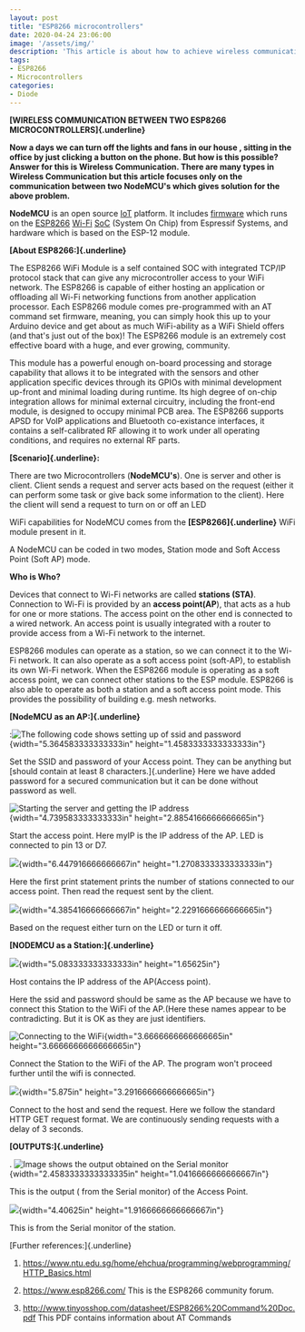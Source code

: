 ```yaml
---
layout: post
title: "ESP8266 microcontrollers"
date: 2020-04-24 23:06:00
image: '/assets/img/'
description: 'This article is about how to achieve wireless communication between two ESP8266 microcontrollers '
tags:
- ESP8266
- Microcontrollers
categories:
- Diode
---
```

**[WIRELESS COMMUNICATION BETWEEN TWO ESP8266
MICROCONTROLLERS]{.underline}**

**Now a days we can turn off the lights and fans in our house , sitting
in the office by just clicking a button on the phone. But how is this
possible? Answer for this is Wireless Communication. There are many
types in Wireless Communication but this article focuses only on the
communication between two NodeMCU's which gives solution for the above
problem.**

**NodeMCU** is an open
source [IoT](https://en.wikipedia.org/wiki/Internet_of_Things) platform. It
includes [firmware](https://en.wikipedia.org/wiki/Firmware) which runs
on
the [ESP8266](https://en.wikipedia.org/wiki/ESP8266) [Wi-Fi](https://en.wikipedia.org/wiki/Wi-Fi) [SoC](https://en.wikipedia.org/wiki/System_on_a_chip) (System
On Chip) from Espressif Systems, and hardware which is based on the
ESP-12 module.

**[About ESP8266:]{.underline}**

The ESP8266 WiFi Module is a self contained SOC with integrated TCP/IP
protocol stack that can give any microcontroller access to your WiFi
network. The ESP8266 is capable of either hosting an application or
offloading all Wi-Fi networking functions from another application
processor. Each ESP8266 module comes pre-programmed with an AT command
set firmware, meaning, you can simply hook this up to your Arduino
device and get about as much WiFi-ability as a WiFi Shield offers (and
that's just out of the box)! The ESP8266 module is an extremely cost
effective board with a huge, and ever growing, community.

This module has a powerful enough on-board processing and storage
capability that allows it to be integrated with the sensors and other
application specific devices through its GPIOs with minimal development
up-front and minimal loading during runtime. Its high degree of on-chip
integration allows for minimal external circuitry, including the
front-end module, is designed to occupy minimal PCB area. The ESP8266
supports APSD for VoIP applications and Bluetooth co-existance
interfaces, it contains a self-calibrated RF allowing it to work under
all operating conditions, and requires no external RF parts.

**[Scenario]{.underline}:**

There are two Microcontrollers (**NodeMCU's**). One is server and other
is client. Client sends a request and server acts based on the request
(either it can perform some task or give back some information to the
client). Here the client will send a request to turn on or off an LED

WiFi capabilities for NodeMCU comes from the **[ESP8266]{.underline}**
WiFi module present in it.

A NodeMCU can be coded in two modes, Station mode and Soft Access Point
(Soft AP) mode.

**Who is Who?**

Devices that connect to Wi-Fi networks are called **stations (STA)**.
Connection to Wi-Fi is provided by an **access point(AP**), that acts as
a hub for one or more stations. The access point on the other end is
connected to a wired network. An access point is usually integrated with
a router to provide access from a Wi-Fi network to the internet.

ESP8266 modules can operate as a station, so we can connect it to the
Wi-Fi network. It can also operate as a soft access point (soft-AP), to
establish its own Wi-Fi network. When the ESP8266 module is operating as
a soft access point, we can connect other stations to the ESP module.
ESP8266 is also able to operate as both a station and a soft access
point mode. This provides the possibility of building e.g. mesh
networks.

**[NodeMCU as an AP:]{.underline}**

:![The following code shows setting up of ssid and password](/blog/assets/img/esp8266-microcontrollers/image1.jpg){width="5.364583333333333in"
height="1.4583333333333333in"}

Set the SSID and password of your Access point. They can be anything but
[should contain at least 8 characters.]{.underline} Here we have added
password for a secured communication but it can be done without password
as well.

![Starting the server and getting the IP address](/blog/assets/img/esp8266-microcontrollers/image2.jpg){width="4.739583333333333in"
height="2.8854166666666665in"}

Start the access point. Here myIP is the IP address of the AP. LED is
connected to pin 13 or D7.

![](/blog/assets/img/esp8266-microcontrollers/image3.jpg){width="6.447916666666667in"
height="1.2708333333333333in"}

Here the first print statement prints the number of stations connected
to our access point. Then read the request sent by the client.

![](/blog/assets/img/esp8266-microcontrollers/image4.jpg){width="4.385416666666667in"
height="2.2291666666666665in"}

Based on the request either turn on the LED or turn it off.

**[NODEMCU as a Station:]{.underline}**

![](/blog/assets/img/esp8266-microcontrollers/image5.jpg){width="5.083333333333333in" height="1.65625in"}

Host contains the IP address of the AP(Access point).

Here the ssid and password should be same as the AP because we have to
connect this Station to the WiFi of the AP.(Here these names appear to
be contradicting. But it is OK as they are just identifiers.

![Connecting to the WiFi](/blog/assets/img/esp8266-microcontrollers/image6.jpg){width="3.6666666666666665in"
height="3.6666666666666665in"}

Connect the Station to the WiFi of the AP. The program won't proceed
further until the wifi is connected.

![](/blog/assets/img/esp8266-microcontrollers/image7.jpg){width="5.875in" height="3.2916666666666665in"}

Connect to the host and send the request. Here we follow the standard
HTTP GET request format. We are continuously sending requests with a
delay of 3 seconds.

**[OUTPUTS:]{.underline}**

. ![Image shows the output obtained on the Serial monitor](/blog/assets/img/esp8266-microcontrollers/image8.jpg){width="2.4583333333333335in"
height="1.0416666666666667in"}

This is the output ( from the Serial monitor) of the Access Point.

![](/blog/assets/img/esp8266-microcontrollers/image9.jpg){width="4.40625in" height="1.9166666666666667in"}

This is from the Serial monitor of the station.

[Further references:]{.underline}

1.  <https://www.ntu.edu.sg/home/ehchua/programming/webprogramming/HTTP_Basics.html>

2.  <https://www.esp8266.com/> This is the ESP8266 community forum.

3.  <http://www.tinyosshop.com/datasheet/ESP8266%20Command%20Doc.pdf>
    This PDF contains information about AT Commands
